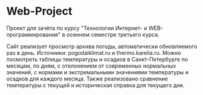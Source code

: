 # Web-Project
Проект для зачёта по курсу "Технологии Интернет- и WEB-программирования" в осеннем семестре третьего курса.

Сайт реализует просмотр архива погоды, автоматически обновляемого раз в день. Источники: pogodaiklimat.ru и thermo.karelia.ru.
Можно посмотреть таблицы температуры и осадков в Санкт-Петербурге по месяцам, по дням, с отклонением от современных нормальных значений, с нормами и экстремальными значениями температуры и осадков для каждого месяца. Также реализовано сравнение температуры с текущей и историческая справка для текущего дня.
